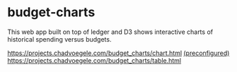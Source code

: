 # budget-charts
This web app built on top of ledger and D3 shows interactive charts of historical spending versus budgets.

https://projects.chadvoegele.com/budget_charts/chart.html [(preconfigured)](https://projects.chadvoegele.com/budget_charts/chart.html?query=expenses%3Agas&start_date=7%2F1%2F2012&end_date=10%2F11%2F2015&frequency=monthly)
https://projects.chadvoegele.com/budget_charts/table.html
